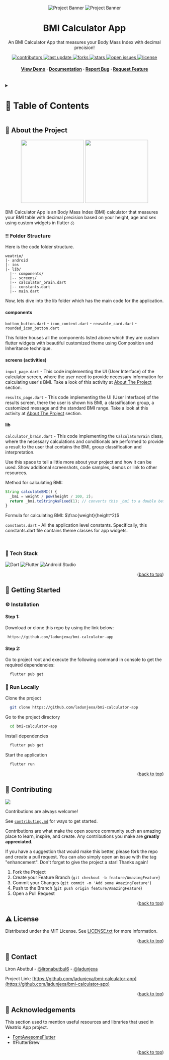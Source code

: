 <a name="readme-top"></a>
<div align="center">

  ![Project Banner](readme_assets/readme_banner.png#gh-dark-mode-only)
  ![Project Banner](readme_assets/readme_banner-light.png#gh-light-mode-only)

  <h1>BMI Calculator App</h1>
  
  <p>
    An BMI Calculator App that measures your Body Mass Index with decimal precision!
  </p>

  
<!-- Badges -->
<p>
  <a href="https://github.com/ladunjexa/bmi-calculator-app/graphs/contributors">
    <img src="https://img.shields.io/github/contributors/ladunjexa/bmi-calculator-app" alt="contributors" />
  </a>
  <a href="">
    <img src="https://img.shields.io/github/last-commit/ladunjexa/bmi-calculator-app" alt="last update" />
  </a>
  <a href="https://github.com/ladunjexa/bmi-calculator-app/network/members">
    <img src="https://img.shields.io/github/forks/ladunjexa/bmi-calculator-app" alt="forks" />
  </a>
  <a href="https://github.com/ladunjexa/bmi-calculator-app/stargazers">
    <img src="https://img.shields.io/github/stars/ladunjexa/bmi-calculator-app" alt="stars" />
  </a>
  <a href="https://github.com/ladunjexa/bmi-calculator-app/issues/">
    <img src="https://img.shields.io/github/issues/ladunjexa/bmi-calculator-app" alt="open issues" />
  </a>
  <a href="https://github.com/ladunjexa/bmi-calculator-app/blob/master/LICENSE">
    <img src="https://img.shields.io/github/license/ladunjexa/bmi-calculator-app.svg" alt="license" />
  </a>
</p>
   
 <h4>
    <a href="https://github.com/ladunjexa/bmi-calculator-app/">View Demo</a>
  <span> · </span>
    <a href="https://github.com/ladunjexa/bmi-calculator-app">Documentation</a>
  <span> · </span>
    <a href="https://github.com/ladunjexa/bmi-calculator-app/issues/">Report Bug</a>
  <span> · </span>
    <a href="https://github.com/ladunjexa/bmi-calculator-app/issues/">Request Feature</a>
  </h4>
</div>

<br />

<!-- Table of Contents -->
<details>

<summary>

# :notebook_with_decorative_cover: Table of Contents

</summary>

- [About the Project](#star2-about-the-project)
  * [Folder Structure](#bangbang-folder-structure)
  * [Tech Stack](#space_invader-tech-stack)
- [Getting Started](#toolbox-getting-started)
  * [Installation](#gear-installation)
  * [Run Locally](#running-run-locally)
- [Contributing](#wave-contributing)
- [License](#warning-license)
- [Contact](#handshake-contact)
- [Acknowledgements](#gem-acknowledgements)

</details>  

<!-- About the Project -->
## :star2: About the Project

<div align="center"> 
  <img src="readme_assets/input_page.png" height="auto" width="200" />
  <img src="readme_assets/result_page.png" height="auto" width="200" />
</div>
<br />
BMI Calculator App is an Body Mass Index (BMI) calculator that measures your BMI table with decimal precision based on your height, age and sex using custom widgets in flutter ⚖

<!-- Folder Structure -->
### :bangbang: Folder Structure

Here is the code folder structure.
```
weatrio/
|- android
|- ios
|- lib/
  |-- components/
  |-- screens/
  |-- calculator_brain.dart
  |-- constants.dart
  |-- main.dart
```

Now, lets dive into the lib folder which has the main code for the application.

#### components

`bottom_button.dart` - `icon_content.dart` - `reusable_card.dart` - `rounded_icon_button.dart`

This folder houses all the components listed above which they are custom flutter widgets with beautiful customized theme using Composition and Inheritance technique.

#### screens (activities)

`input_page.dart` - This code implementing the UI (User Interface) of the calculator screen, where the user need to provide necessary information for calculating user's BMI. Take a look of this activity at [About The Project](#star2-about-the-project) section.

`results_page.dart` - This code implementing the UI (User Interface) of the results screen, there the user is shown his BMI, a classification group, a customized message and the standard BMI range. Take a look at this activity at [About The Project](#star2-about-the-project) section.
#### lib

`calculator_brain.dart` - This code implementing the `CalculatorBrain` class, where the necessary calculations and conditionals are performed to provide a result to the user that contains the BMI, group classification and interpretation.


Use this space to tell a little more about your project and how it can be used. Show additional screenshots, code samples, demos or link to other resources.

Method for calculating BMI:
```javascript
String calculateBMI() {
  _bmi = weight / pow(height / 100, 2);
  return _bmi.toStringAsFixed(1); // converts this _bmi to a double before computing the string representation, as by toDouble - with exactly {fractionDigits} digits after the decimal point
}
```
Formula for calculating BMI: $\frac{weight}{height^2}$

`constants.dart` - All the application level constants. Specifically, this constants.dart file contains theme classes for app widgets.

<br />

<!-- TechStack -->
### :space_invader: Tech Stack

![Dart](https://img.shields.io/badge/dart-%230175C2.svg?style=for-the-badge&logo=dart&logoColor=white)
![Flutter](https://img.shields.io/badge/Flutter-%2302569B.svg?style=for-the-badge&logo=Flutter&logoColor=white)
![Android Studio](https://img.shields.io/badge/Android%20Studio-3DDC84.svg?style=for-the-badge&logo=android-studio&logoColor=white)

<p align="right">(<a href="#readme-top">back to top</a>)</p>

<!-- Getting Started -->
## 	:toolbox: Getting Started

<!-- Installation -->
### :gear: Installation

#### Step 1:
Download or clone this repo by using the link below:

```bash
 https://github.com/ladunjexa/bmi-calculator-app
```

#### Step 2:

Go to project root and execute the following command in console to get the required dependencies:

```bash
  flutter pub get
```

<!-- Run Locally -->
### :running: Run Locally

Clone the project

```bash
  git clone https://github.com/ladunjexa/bmi-calculator-app
```

Go to the project directory

```bash
  cd bmi-calculator-app
```

Install dependencies

```bash
  flutter pub get
```

Start the application

```bash
  flutter run
```

<p align="right">(<a href="#readme-top">back to top</a>)</p>

<!-- Contributing -->
## :wave: Contributing

<a href="https://github.com/ladunjexa/bmi-calculator-app/graphs/contributors">
  <img src="https://contrib.rocks/image?repo=ladunjexa/bmi-calculator-app" />
</a>


Contributions are always welcome!

See [`contributing.md`](https://contributing.md/) for ways to get started.

Contributions are what make the open source community such an amazing place to learn, inspire, and create. Any contributions you make are **greatly appreciated**.

If you have a suggestion that would make this better, please fork the repo and create a pull request. You can also simply open an issue with the tag "enhancement".
Don't forget to give the project a star! Thanks again!

1. Fork the Project
2. Create your Feature Branch (`git checkout -b feature/AmazingFeature`)
3. Commit your Changes (`git commit -m 'Add some AmazingFeature'`)
4. Push to the Branch (`git push origin feature/AmazingFeature`)
5. Open a Pull Request

<p align="right">(<a href="#readme-top">back to top</a>)</p>

<!-- License -->
## :warning: License

Distributed under the MIT License. See [LICENSE.txt](https://github.com/ladunjexa/bmi-calculator-app/blob/main/LICENSE) for more information.

<p align="right">(<a href="#readme-top">back to top</a>)</p>

<!-- Contact -->
## :handshake: Contact

Liron Abutbul - [@lironabutbul6](https://twitter.com/lironabutbul6) - [@ladunjexa](https://t.me/ladunjexa)

Project Link: [https://github.com/ladunjexa/bmi-calculator-app](https://github.com/ladunjexa/bmi-calculator-app)

<p align="right">(<a href="#readme-top">back to top</a>)</p>

<!-- Acknowledgments -->
## :gem: Acknowledgements

This section used to mention useful resources and libraries that used in Weatrio App project.

 - [FontAwesomeFlutter](https://pub.dev/packages/font_awesome_flutter/)
 - #FlutterBrew

<p align="right">(<a href="#readme-top">back to top</a>)</p>

